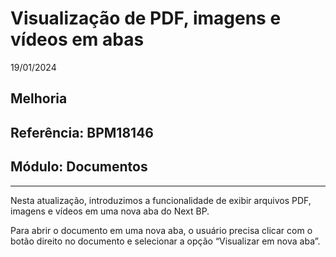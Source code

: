 # Visualização de PDF, imagens e vídeos em abas
19/01/2024
## Melhoria
## Referência: BPM18146
## Módulo: Documentos
***

Nesta atualização, introduzimos a funcionalidade de exibir arquivos PDF, imagens e vídeos em uma nova aba do Next BP.

Para abrir o documento em uma nova aba, o usuário precisa clicar com o botão direito no documento e selecionar a opção “Visualizar em nova aba”.